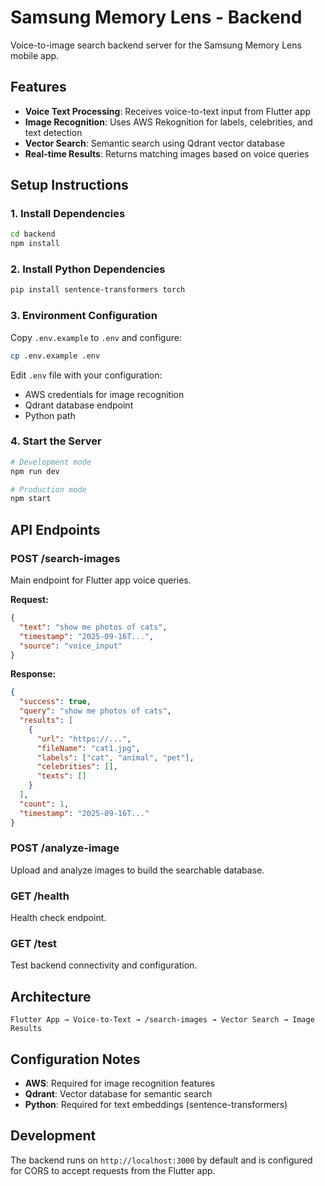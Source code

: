 # Samsung Memory Lens - Backend

Voice-to-image search backend server for the Samsung Memory Lens mobile app.

## Features

- **Voice Text Processing**: Receives voice-to-text input from Flutter app
- **Image Recognition**: Uses AWS Rekognition for labels, celebrities, and text detection  
- **Vector Search**: Semantic search using Qdrant vector database
- **Real-time Results**: Returns matching images based on voice queries

## Setup Instructions

### 1. Install Dependencies

```bash
cd backend
npm install
```

### 2. Install Python Dependencies

```bash
pip install sentence-transformers torch
```

### 3. Environment Configuration

Copy `.env.example` to `.env` and configure:

```bash
cp .env.example .env
```

Edit `.env` file with your configuration:
- AWS credentials for image recognition
- Qdrant database endpoint
- Python path

### 4. Start the Server

```bash
# Development mode
npm run dev

# Production mode
npm start
```

## API Endpoints

### POST /search-images
Main endpoint for Flutter app voice queries.

**Request:**
```json
{
  "text": "show me photos of cats",
  "timestamp": "2025-09-16T...",
  "source": "voice_input"
}
```

**Response:**
```json
{
  "success": true,
  "query": "show me photos of cats",
  "results": [
    {
      "url": "https://...",
      "fileName": "cat1.jpg",
      "labels": ["cat", "animal", "pet"],
      "celebrities": [],
      "texts": []
    }
  ],
  "count": 1,
  "timestamp": "2025-09-16T..."
}
```

### POST /analyze-image
Upload and analyze images to build the searchable database.

### GET /health
Health check endpoint.

### GET /test
Test backend connectivity and configuration.

## Architecture

```
Flutter App → Voice-to-Text → /search-images → Vector Search → Image Results
```

## Configuration Notes

- **AWS**: Required for image recognition features
- **Qdrant**: Vector database for semantic search
- **Python**: Required for text embeddings (sentence-transformers)

## Development

The backend runs on `http://localhost:3000` by default and is configured for CORS to accept requests from the Flutter app.